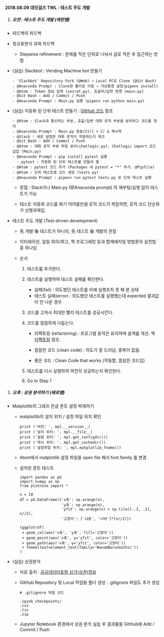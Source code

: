 #### 2018.08.09 데잇걸즈 TWL : 테스트 주도 개발



1. ##### 오전 : 테스트 주도 개발 (애란쌤)

- 피드백의 피드백 

- 정규표현식 과제 피드백

  - Stepwise refinement : 문제를 작은 단위로 나눠서 글로 적은 후 접근하는 방법

    

- (실습) Slackbot : Vending Machine bot 만들기

  ~~~
  - 'Slackbot' Repository Fork (@Web) → Local PC로 Clone (@Git Bash)
  - @Anaconda Prompt : Clone한 폴더로 이동 → 가상환경 설정(pipenv install)
  - @Atom : Token 정보 입력 (secret.py), 호출어/답변 변경 (main.py)  
  - @Git Bash : Add / Commit / Push 
  - @Anaconda Prompt : Main.py 실행 (pipenv run python main.py)
  ~~~

  

- (실습) 자동화 된 단위 테스트 만들기 : [GitHub 코드](https://github.com/YoungestSalon/slackbot) 참조

  ~~~
  - @Atom : Slack과 통신하는 부분, 호출/답변 대화 로직 부분을 분리하고 코드를 정리
  - @Anaconda Prompt : Main.py 종료(Ctrl + C) & 재시작
  - @Slack : 새로 설정한 대화 로직이 작동하는지 체크
  - @Git Bash : Add / Commit / Push
  - @Atom : 대화 로직 부분 파일 분리(chatlogic.py), Chatlogic import 코드 삽입 (Main.py)
  - @Anaconda Prompt : pip install pytest 실행
    - pytest : 자동화 된 단위 테스트를 만들어 줌
  - @Atom : pytest 코드 추가 (Packages 내 pytest = "*" 추가. @Pipfile)
  - @Atom : 단위 테스트용 코드 생성 (tests.py)
  - @Anaconda Prompt : pipenv run pytest tests.py 로 단위 테스트 실행
  ~~~

  - 장점 : Slack이나 Main.py (@Anaconda prompt) 의 재부팅/실행 없이 테스트가 가능

  - 테스트 자동화 코드를 짜기 어려울만큼 로직 코드가 복잡하면, 로직 코드 단순화가 선행과제임.

    

- 테스트 주도 개발 (Test-driven development)

  - 先 개발 後 테스트가 아니라, 先 테스트 後 개발의 관점

  - 이터레이션, 일일 회의/회고, 짝 프로그래밍 등과 함께애자일 방법론의 실천법 중 하나임

  - 순서

    1. 테스트를 추가한다.

    2. 테스트를 실행하여 테스트 실패를 확인한다.

       - 실패(fail) : 의도했던 테스트를 아예 실행조차 못 해 본 상태
       - 테스트 실패(error) : 의도했던 테스트를 실행했는데 expected 결과값이 안 나온 경우

    3. 코드를 고쳐서 최대한 빨리 테스트를 성공시킨다.

    4. 코드를 깔끔하게 다듬는다.

       - 리팩토링 (refactoring) : 프로그램 동작은 유지하며 설계를 개선. 책 [리팩토링](http://www.hanbit.co.kr/store/books/look.php?p_code=B9939119873) 참조.

       - 깔끔한 코드 (clean code) : 의도가 잘 드러남, 중복이 없음.
       - 좋은 코드 : Clean Code that works (작동함, 깔끔한 코드임)

    5. 테스트를 다시 실행하여 여전히 성공하는지 확인한다.

    6. Go to Step 1





2. ##### 오후 : 상권 분석하기 (배로쌤)

- Matplotlib의 그래프 한글 폰트 설정 박제하기

  - matplotlib의 설치 위치 / 설정 파일 위치 확인

    ~~~
    print ('버전: ', mpl.__version__)
    print ('설치 위치: ', mpl.__file__)
    print ('설정 위치: ', mpl.get_configdir())
    print ('캐시 위치: ', mpl.get_cachedir())
    print ('설정파일 위치: ', mpl.matplotlib_fname())
    ~~~

  - Atom에서 matplotlib 설정 파일을 open file 해서 font.family 를 변경

  - 설치된 폰트 테스트

    ~~~
    import pandas as pd
    import numpy as np
    from plotnine import *
    
    n = 10
    df = pd.DataFrame({'x축': np.arange(n),
                       'y축': np.arange(n),
                       'yfit': np.arange(n) + np.tile([-.2, .2], n//2),
                       '고양이': ['냐옹', '나비']*(n//2)})
    
    (ggplot(df)
     + geom_col(aes('x축', 'y축', fill='고양이'))
     + geom_point(aes('x축', y='yfit', color='고양이'))
     + geom_path(aes('x축', y='yfit', color='고양이'))
     + theme(text=element_text(family='NanumBarunGothic'))
    )
    ~~~

    

- (실습) 상권분석

  - 자료 출처 : [공공데이터포털 상가(상권)정보](https://www.data.go.kr/dataset/15012005/fileData.do)

  - GitHub Repository 및 Local 작업용 폴더 생성 : .gitignore 파일도 추가 생성

    ~~~
    # .gitignore 파일 코드
    
    .ipynb_checkpoints/
    .csv
    .tsv
    .zip
    ~~~

  - Jupyter Notebook 환경에서 상권 분석 실습 후 결과물을 GitHub에 Add / Commit / Push
